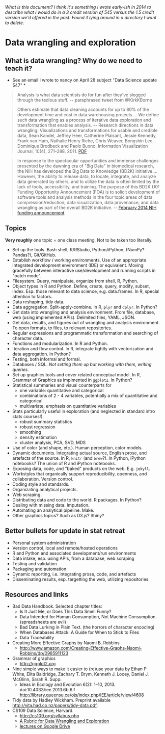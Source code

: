 *What is this document? I think it's something I wrote early-ish in
 2014 to describe what I would do in a 3 credit version of 545 versus
 the 1.5 credit version we'd offered in the past. Found it lying
 around in a directory I want to delete.*

# Data wrangling and exploration

## What is data wrangling? Why do we need to teach it?

* See an email I wrote to nancy on April 28 subject "Data Science update 547" *

> Analysis is what data scientists do for fun after they've slogged through the tedious stuff. -- paraphrased tweet from @KirkKBorne

> Others estimate that data cleaning accounts for up to 80% of the development time and cost in data warehousing projects.... We define such data wrangling as a process of iterative data exploration and transformation that enables analysis. -- Research directions in data wrangling: Visualizations and transformations for usable and credible data, Sean Kandel, Jeffrey Heer, Catherine Plaisant,
Jessie Kennedy, Frank van Ham, Nathalie Henry Riche, Chris Weaver, Bongshin Lee, Dominique Brodbeck and Paolo Buono. Information Visualization Journal, 10(4), 271–288, 2011. [PDF](http://vis.stanford.edu/files/2011-DataWrangling-IVJ.pdf)

> In response to the spectacular opportunities and immense challenges presented by the dawning era of "Big Data" in biomedical research, the NIH has developed the Big Data to Knowledge (BD2K) initiative.... However, the ability to release data, to locate, integrate, and analyze data generated by others, and to utilize the data is often limited by the lack of tools, accessibility, and training. The purpose of this BD2K U01 Funding Opportunity Announcement (FOA) is to solicit development of software tools and analysis methods in the four topic areas of data compression/reduction, data visualization, data provenance, and data wrangling as part of the overall BD2K initiative. -- [February 2014 NIH funding announcement](http://grants.nih.gov/grants/guide/rfa-files/RFA-HG-14-020.html)

## Topics

__Very roughly__ one topic = one class meeting. Not to be taken too literally.

  * Set up the tools. Bash shell, R/RStudio, Python/iPython, (NumPy? Pandas?), Git/GitHub.
  * Establish workflow / working environments. Use of an appropriate integrated development environment (IDE) or equivalent. Moving gracefully between interactive use/development and running scripts in "batch mode".
  * Filesystem. Query, manipulate, organize from shell, R, Python.
  * Object types in R and Python. Define, create, query, modify, subset, index. Esp. those relevant to data science, e.g. data.frames. In R, special attention to factors.
  * Data reshaping, tidy data.
  * Data aggregation. Split-apply-combine. In R, `plyr` and `dplyr`. In Python?
  * Get data into wrangling and analysis environment. From file, database, web (using implemented APIs). Delimited files, YAML, JSON.
  * Get data, results, and figures out of wrangling and analysis environment. To open formats, to files, to relevant repositories.
  * Regular expressions and programmatic transformation and searching of character data.
  * Functions and modularization. In R and Python.
  * Iteration and flow control. In R, integrate tightly with vectorization and data aggregation. In Python?
  * Testing, both informal and formal.
  * Databases / SQL. *Not setting them up but working with them, writing queries.*
  * Set up graphics tools and cover related conceptual model. In R, Grammar of Graphics as implmented in `ggplot2`. In Python? 
  * Statistical summaries and visual counterparts for
    - one variable: quantitative and categorical
    - combinations of 2 - 4 variables, potentially a mix of quantitative and categorical
    - multivariate, emphasis on quantitative variables
  * Stats particularly useful in exploration (and neglected in standard intro stats courses!)
    - robust summary statistics
    - robust regression
    - smoothing
    - density estimation
    - cluster analysis, PCA, SVD, MDS
  * Use of color (and shape, etc.). Human perception, color models.
  * Dynamic documents. Integrating actual source, English prose, and artefacts of the source. In R, `knitr` (and `brew`?). In Python, iPython notebooks? The union of R and iPython notebooks.
  * Exposing data, code, and "baked" products on the web. E.g. `jekyll`.
  * Workstyles that organically support reproducibility, openness, and collaboration. Version control.
  * Coding style and standards.
  * Organizating analytical projects.
  * Web scraping.
  * Distributing data and code to the world. R packages. In Python?
  * Dealing with missing data. Imputation.
  * Automating an analytical pipeline. Make.
  * Other graphics topics? Such as D3.js? Shiny?
  
## Better bullets for update in stat retreat

  * Personal system administration
  * Version control, local and remote/hosted operations
  * R and Python and associated development/run environments
  * Data intake, esp. using APIs, from a database, web scraping
  * Testing and validation
  * Packaging and automation
  * Dynamic reporting, i.e. integrating prose, code, and artefacts
  * Disseminating results, esp. targetting the web, utilizing repositories
  
## Resources and links

  * Bad Data Handbook. Selected chapter titles:
    - Is It Just Me, or Does This Data Smell Funny?
    - Data Intended for Human Consumption, Not Machine Consumption. (spreadsheets are evil)
    - Bad Data Lurking in Plain Text. (the horrors of character encoding)
    - When Databases Attack: A Guide for When to Stick to Files
    - Data Traceability
  * Creating More Effective Graphs by Naomi B. Robbins
    - <http://www.amazon.com/Creating-Effective-Graphs-Naomi-Robbins/dp/0985911123>
  * Grammar of graphics
    - <http://ggplot2.org>
  * Nine simple ways to make it easier to (re)use your data by Ethan P White, Elita Baldridge, Zachary T. Brym, Kenneth J. Locey, Daniel J. McGlinn, Sarah R. Supp.
    - Ideas in Ecology and Evolution 6(2): 1–10, 2013. doi:10.4033/iee.2013.6b.6.f <http://library.queensu.ca/ojs/index.php/IEE/article/view/4608>
  * Tidy data by Hadley Wickham. Preprint available <http://vita.had.co.nz/papers/tidy-data.pdf>.  
  * CS109 Data Science, Harvard.
    - <http://cs109.org/syllabus.php>
    - [A Rubric for Data Wrangling and Exploration](http://nbviewer.ipython.org/github/cs109/content/blob/master/lec_04_wrangling.ipynb)
    - [lectures on Google Drive](https://drive.google.com/folderview?id=0BxYkKyLxfsNVd0xicUVDS1dIS0k&usp=sharing)
